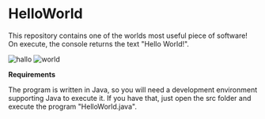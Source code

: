 # HelloWorld
This repository contains one of the worlds most useful piece of software!
On execute, the console returns the text "Hello World!".


![hallo](https://user-images.githubusercontent.com/41597555/102718822-a4d2f000-42ea-11eb-93d2-3e5caac19624.PNG)
![world](https://user-images.githubusercontent.com/41597555/102718928-35113500-42eb-11eb-93af-fa501230ed9d.PNG)

**Requirements** 

The program is written in Java, so you will need a development environment supporting Java to execute it.
If you have that, just open the src folder and execute the program "HelloWorld.java". 
